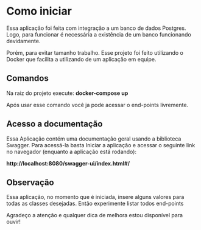 <h1>Como iniciar</h1>
<p>Essa aplicação foi feita com integração a um banco de dados Postgres. Logo, para funcionar é necessária a existência de um
banco funcionando devidamente.</p>
<p>Porém, para evitar tamanho trabalho. Esse projeto foi feito utilizando o Docker que facilita a utilizando de um aplicação 
em equipe.</p>
<h2>Comandos</h2>
<p>Na raiz do projeto execute: <b>docker-compose up</b></p>
<p>Após usar esse comando você ja pode acessar o end-points livremente.</p>

<h2>Acesso a documentação </h2>
<p>Essa Aplicação contém uma documentação geral usando a biblioteca Swagger. Para acessá-la basta Iniciar a aplicação e acessar o seguinte link no navegador (enquanto a aplicação está rodando):</p>
<p><b>http://localhost:8080/swagger-ui/index.html#/</b></p>

<h2>Observação</h2>
<p>Essa aplicação, no momento que é iniciada, insere alguns valores para todas as classes desejadas. Então experimente listar todos end-points</p>

<p>Agradeço a atenção e qualquer dica de melhora estou disponível para ouvir!</p>
